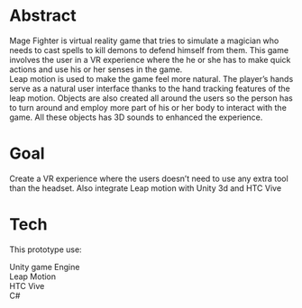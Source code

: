 # Abstract
Mage Fighter is virtual reality game that tries to simulate a magician who needs to cast spells to kill demons to defend himself from them. This game involves the user in a VR experience where the he or she has to make quick actions and use his or her senses in the game.
 <br/>
Leap motion is used to make the game feel more natural. The player’s  hands serve as a natural user interface thanks to the hand tracking features of the leap motion. Objects are also created all around the users so the person has to turn around and employ more part of his or her body to interact with the game. All these objects has 3D sounds to enhanced the experience.
 
# Goal
Create a VR experience where the users doesn’t need to use any extra tool than the headset. Also integrate Leap motion with Unity 3d and HTC Vive

# Tech
This prototype use:

Unity game Engine <br/>
Leap Motion <br/>
HTC Vive <br/>
C# <br/>

